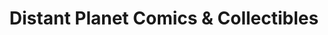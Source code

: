 ---
title: "Distant Planet Comics & Collectibles"
url: /columbia/distant-planet-comics-and-collectibles/
shop: books
---
